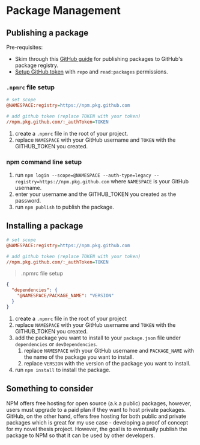 # Package Management

## Publishing a package

Pre-requisites:

- Skim through this [GitHub guide](https://docs.github.com/en/packages/working-with-a-github-packages-registry/working-with-the-npm-registry#publishing-a-package-using-a-local-npmrc-file) for publishing packages to GitHub's package registry.
- [Setup GitHub token](https://github.com/settings/tokens) with `repo` and `read:packages` permissions.

### `.npmrc` file setup

```ini
# set scope
@NAMESPACE:registry=https://npm.pkg.github.com

# add github token (replace TOKEN with your token)
//npm.pkg.github.com/:_authToken=TOKEN
```

1. create a `.npmrc` file in the root of your project.
2. replace `NAMESPACE` with your GitHub username and `TOKEN` with the GITHUB_TOKEN you created.

### npm command line setup

1. run `npm login --scope=@NAMESPACE --auth-type=legacy --registry=https://npm.pkg.github.com` where `NAMESPACE` is your GitHub username.
2. enter your username and the GITHUB_TOKEN you created as the password.
3. run `npm publish` to publish the package.

## Installing a package

```ini
# set scope
@NAMESPACE:registry=https://npm.pkg.github.com

# add github token (replace TOKEN with your token)
//npm.pkg.github.com/:_authToken=TOKEN
```

> .npmrc file setup

```json
{
  "dependencies": {
    "@NAMESPACE/PACKAGE_NAME": "VERSION"
  }
}
```

1. create a `.npmrc` file in the root of your project
2. replace `NAMESPACE` with your GitHub username and `TOKEN` with the GITHUB_TOKEN you created.
3. add the package you want to install to your `package.json` file under `dependencies` or `devDependencies`. 
   1. replace `NAMESPACE` with your GitHub username and `PACKAGE_NAME` with the name of the package you want to install. 
   2. replace `VERSION` with the version of the package you want to install.
4. run `npm install` to install the package.

## Something to consider

NPM offers free hosting for open source (a.k.a public) packages, however, users must upgrade to a paid plan if they want to host private packages. GitHub, on the other hand, offers free hosting for both public and private packages which is great for my use case - developing a proof of concept for my novel thesis project. However, the goal is to eventually publish the package to NPM so that it can be used by other developers.
